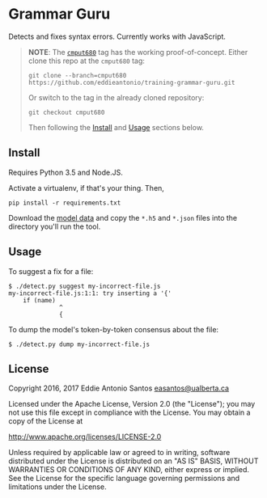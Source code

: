 Grammar Guru
============

Detects and fixes syntax errors. Currently works with JavaScript.

> **NOTE**: The [`cmput680`][cmput680] tag has the working proof-of-concept. Either
> clone this repo at the `cmput680` tag:
> 
>     git clone --branch=cmput680 https://github.com/eddieantonio/training-grammar-guru.git
> 
> Or switch to the tag in the already cloned repository:
> 
>     git checkout cmput680
> 
> Then following the [Install](#Install) and [Usage](#Usage) sections
> below.

[cmput680]: https://github.com/eddieantonio/training-grammar-guru/tree/cmput680

Install
-------

Requires Python 3.5 and Node.JS.

Activate a virtualenv, if that's your thing. Then,

    pip install -r requirements.txt

Download the [model data] and copy the `*.h5` and `*.json` files into
the directory you'll run the tool.

[model data]: https://archive.org/details/lstm-javascript-tiny


Usage
-----

To suggest a fix for a file:

    $ ./detect.py suggest my-incorrect-file.js
    my-incorrect-file.js:1:1: try inserting a '{'
        if (name)
                  ^
                  {

To dump the model's token-by-token consensus about the file:

    $ ./detect.py dump my-incorrect-file.js


License
-------

Copyright 2016, 2017 Eddie Antonio Santos <easantos@ualberta.ca>

Licensed under the Apache License, Version 2.0 (the "License");
you may not use this file except in compliance with the License.
You may obtain a copy of the License at

<http://www.apache.org/licenses/LICENSE-2.0>

Unless required by applicable law or agreed to in writing, software
distributed under the License is distributed on an "AS IS" BASIS,
WITHOUT WARRANTIES OR CONDITIONS OF ANY KIND, either express or implied.
See the License for the specific language governing permissions and
limitations under the License.

